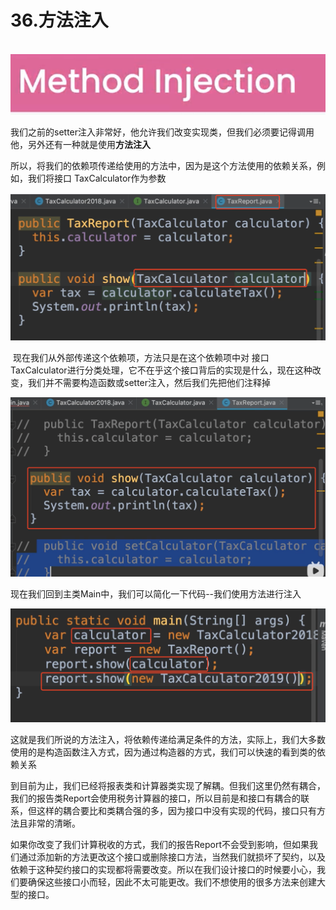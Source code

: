 # 36.方法注入

​	![image-20220413214436635](../../../../../.vuepress/public/images/image-20220413214436635.png)



​	我们之前的setter注入非常好，他允许我们改变实现类，但我们必须要记得调用他，另外还有一种就是使用**方法注入**

​	所以，将我们的依赖项传递给使用的方法中，因为是这个方法使用的依赖关系，例如，我们将接口 TaxCalculator作为参数

![image-20220413215540655](../../../../../.vuepress/public/images/image-20220413215540655.png)

​	现在我们从外部传递这个依赖项，方法只是在这个依赖项中对 接口TaxCalculator进行分类处理，它不在乎这个接口背后的实现是什么，现在这种改变，我们并不需要构造函数或setter注入，然后我们先把他们注释掉

![image-20220413220002064](../../../../../.vuepress/public/images/image-20220413220002064.png)



现在我们回到主类Main中，我们可以简化一下代码--我们使用方法进行注入

![image-20220413220323226](../../../../../.vuepress/public/images/image-20220413220323226.png)

​		这就是我们所说的方法注入，将依赖传递给满足条件的方法，实际上，我们大多数使用的是构造函数注入方式，因为通过构造器的方式，我们可以快速的看到类的依赖关系



​	到目前为止，我们已经将报表类和计算器类实现了解耦。但我们这里仍然有耦合，我们的报告类Report会使用税务计算器的接口，所以目前是和接口有耦合的联系，但这样的耦合要比和类耦合强的多，因为接口中没有实现的代码，接口只有方法且非常的清晰。

​	如果你改变了我们计算税收的方式，我们的报告Report不会受到影响，但如果我们通过添加新的方法更改这个接口或删除接口方法，当然我们就损坏了契约，以及依赖于这种契约接口的实现都将需要改变。所以在我们设计接口的时候要小心，我们要确保这些接口小而轻，因此不太可能更改。我们不想使用的很多方法来创建大型的接口。







































































